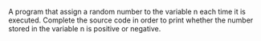 A program that assign a random number to the variable n each time it is executed. Complete the source code in order to print whether the number stored in the variable n is positive or negative.
